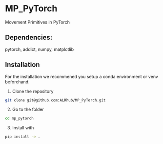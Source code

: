 # MP_PyTorch

Movement Primitives in PyTorch

## Dependencies:
pytorch, addict, numpy, matplotlib

## Installation

For the installation we recommened you setup a conda environment or venv beforehand. 

1. Clone the repository

```bash 
git clone git@github.com:ALRhub/MP_PyTorch.git
```

2. Go to the folder

```bash 
cd mp_pytorch
```

3. Install with

```bash 
pip install -e .
```
